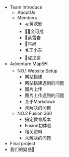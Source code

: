 <!-- 侧边栏 docs/_sidebar.md -->
- Team Introduce
  - AboutUs
  - Members
    - 🛸黄欧影
    - 🧟‍♀️金可成
    - 🥑蔡雪岩
    - 👻时尚
    - 🏄王小东
    - 🔫成加豪
- Adventure Map🗺️
  - NO.1 Website Setup
    - 网站搭建
    - 网站搭建遇到的问题
    - 图片上传
    - 图片上传遇到的问题
    - 关于Markdown
    - 未解决的问题
  - NO.2 Fusion 360
    - 搞定教育版本
    - Fusion初体验
    - 相关资料
    - 未解决的问题
- Final project
- 我们的疑惑🤔